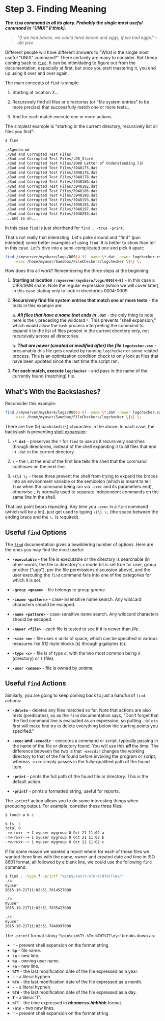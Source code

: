   
# Step 3. Finding Meaning

***The `find` command in all its glory. Probably the single most useful
command in "UNIX" (I think).***

> *"If we had bacon, we could have bacon and eggs, if we had eggs."* - old
> joke

Different people will have different answers to "What is the single most
useful "UNIX" command?" There certainly are many to consider. But I keep
coming back to [`find`](http://linux.die.net/man/1/find). It can be
intimidating to figure out from the documentation, especially at first,
but once you start mastering it, you end up using it over and over again.

The main concepts of `find` is simple:

1. Starting at location *X*...

2. Recursively find all files or directories (or "file system entries" to
be more precise) that successfully match one or more tests...

3. And for each match execute one or more actions.

The simplest example is "starting in the current directory, recursively
list all files you find":

```bash
$ find
.
./Agenda.md
./Bad and Corrupted Test Files
./Bad and Corrupted Test Files/.DS_Store
./Bad and Corrupted Test Files/2008 Letter of Understanding.TIF
./Bad and Corrupted Test Files/3948175.dat
./Bad and Corrupted Test Files/3948176.dat
./Bad and Corrupted Test Files/3948178.dat
./Bad and Corrupted Test Files/3948180.dat
./Bad and Corrupted Test Files/3948182.dat
./Bad and Corrupted Test Files/3948186.dat
./Bad and Corrupted Test Files/3948190.dat
./Bad and Corrupted Test Files/3948193.dat
./Bad and Corrupted Test Files/3948195.dat
./Bad and Corrupted Test Files/3948197.dat
./Bad and Corrupted Test Files/3948259.dat
...and so on...
```

In this case `find` is just shorthand for `find . -true -print`.

That's not really that interesting. Let's poke around and "find" (pun
intended) some better examples of using `find`. It is better to show than
tell in this case. Let's dive into a semi-complicated one and pick it
apart:

```bash
find //myserver/myshare/logs/000[4-9] -name \*.dat -newer logchecker.csv \
    -exec /home/myuser/Sandbox/FileCheckers/logchecker \{\} \;
```

How does this all work? Remembering the three steps at the beginning:

1. **Starting at location `//myserver/myshare/logs/000[4-9]`** - in this
case a CIFS/SMB share. Note the regular expression (which we will cover
later), in this case stating only to look in directories 0004-0009.

2. **Recursively find file system entries that match one or more tests** -
the tests in this example are:

    a. ***All files that have a name that ends in `.dat`*** - the only
    thing to note here is the `\` preceding the wildcard `*`. This
    prevents "shell expansion," which would allow the `bash` process
    interpreting the command to expand it to the list of files present in
    the current directory only, not recursively across all directories.

    b. ***That are newer (created or modified after) the file
    `logchecker.csv`*** - presumably this file gets created by running
    `logchecker` or some related process. This is an optimization
    condition check to only look at files that have been updated since the
    last time the script ran.

3. **For each match, execute `logchecker`** - and pass in the name of the
currently found (matching) file.

## What's With the Backslashes? 

Reconsider this example:

```bash
find //myserver/myshare/logs/000[4-9] -name \*.dat -newer logchecker.csv \
    -exec /home/myuser/Sandbox/FileCheckers/logchecker \{\} \;
```
          
There are five (5) backslash (`\`) characters in the above. In each case,
the backslash is preventing
[shell expansion](http://www.tldp.org/LDP/Bash-Beginners-Guide/html/sect_03_04.html):

1. **`\*.dat`** - preserves the `*` for `find` to use as it recursively
searches through directories, instead of the shell expanding it to all
files that end in `.dat` in the current directory.

2. **`\`** - the `\` at the end of the first line tells the shell that the
command continues on the next line.

3. **`\{\} \;`** - these three prevent the shell from trying to expand the
braces into an environment variable or the semicolon (which is meant to
tell `find` when the command being ran via `-exec` and its parameters end),
otherwise `;` is normally used to separate independent commands on the same
line in the shell.

That last point bears repeating. Any time you `-exec` in a `find`
command (which will be a lot), just get used to typing `\{\} \;` (the
space between the ending brace and the `\;` is required).

## Useful `find` Options

The [`find`](http://linux.die.net/man/1/find) documentation gives a
bewildering number of options. Here are the ones you may find the most
useful:

* **`-executable`** - the file is executable or the directory is searchable
(in other words, the file or directory's `x` mode bit is set true for user,
group or other ("ugo"), per the file permissions discussion above), and the
user executing the `find` command falls into one of the categories for
which it is set.

* **`-group <gname>`** - file belongs to group *gname*.

* **`-iname <pattern>`** - case-insensitive name search. Any wildcard
characters should be escaped.

* **`-name <pattern>`** - case-sensitive name search. Any wildcard
characters should be escaped.

* **`-newer <file>`** - each file is tested to see if it is newer than
*file*.

* **`-size <n>`** - file uses *n* units of space, which can be specified in
various measures like 512-byte blocks (`b`) through gigabytes (`G`).

* **`-type <c>`** - file is of type *c*, with the two most common being
`d` (directory) or `f` (file).

* **`-user <uname>`** - file is owned by *uname*.

## Useful `find` Actions

Similarly, you are going to keep coming back to just a handful of `find`
actions:

* **`-delete`** - deletes any files matched so far. Note that actions are
also tests (predicates), so as the `find` documentation says, "Don't forget
that the find command line is evaluated as an expression, so putting
`-delete` first will make find try to delete everything below the starting
points you specified."

* **`-exec` and `-execdir`** - executes a command or script, typically
passing in the name of the file or directory found. You will use this
***all*** the time. The difference between the two is that `-execdir`
changes the working directory to that of the file found before invoking
the program or script, whereas `-exec` simply passes in the fully-qualified
path of the found item.

* **`-print`** - prints the full path of the found file or directory. This
is the default action.

* **`-printf`** - prints a formatted string, useful for reports.

The `-printf` action allows you to do some interesting things when
producing output. For example, consider these three files:

```bash
$ touch a b c

$ ls -l
total 0
-rw-rwxr--+ 1 myuser mygroup 0 Oct 21 11:02 a
-rw-rwxr--+ 1 myuser mygroup 0 Oct 21 11:02 b
-rw-rwxr--+ 1 myuser mygroup 0 Oct 21 11:02 c
```

If for some reason we wanted a report where for each of those files we
wanted three lines with the name, owner and created date and time in ISO
8601 format, all followed by a blank line, we could use the following
`find` command:

```bash
$ find . -type f -printf "%p\n%u\n%TY-%Tm-%TdT%TT\n\n"
./a
myuser
2015-10-21T11:02:51.7014527000

./b
myuser
2015-10-21T11:02:51.7035423000

./c
myuser
2015-10-21T11:02:51.7048997000
```

The `-printf` format string `"%p\n%u\n%TY-%Tm-%TdT%TT\n\n"`breaks down as:

* **`"`** - prevent shell expansion on the format string.
* **`%p`** - file name.
* **`\n`** - new line.
* **`%u`** - owning user name.
* **`\n`** - new line.
* **`%TY`** - the last modification date of the file expressed as a year.
* **`-`** - a literal hyphen. 
* **`%Tm`** - the last modification date of the file expressed as a month.
* **`-`** - a literal hyphen. 
* **`%Td`** - the last modification date of the file expressed as a day.
* **`T`** - a literal 'T'.
* **`%TT`** - the time expressed in ***hh:mm:ss.hhhhhh*** format.
* **`\n\n`** - two new lines.
* **`"`** - prevent shell expansion on the format string.
  
